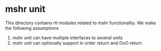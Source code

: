 # mshr unit

This directory contains rtl modules related to mshr functionality. We make the following assumptions

1. mshr unit can have multiple interfaces to several units
2. mshr unit can optionally support in order return and OoO return